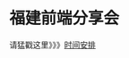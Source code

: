 福建前端分享会
============
请猛戳这里》》》[时间安排](https://github.com/SJXM/scheduled/wiki/%E7%A6%8F%E5%BB%BA%E5%89%8D%E7%AB%AF%E5%88%86%E4%BA%AB%E4%BC%9A)
